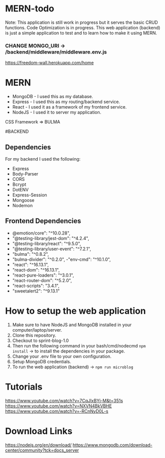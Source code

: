 # MERN-todo
Note: This application is still work in progress but it serves the basic CRUD functions. Code Optimization is in progress.
This web application (backend) is just a simple application to test and to learn how to make it using MERN.

### CHANGE MONGO_URI -> /backend/middleware/middleware.env.js
https://freedom-wall.herokuapp.com/home

# MERN
 -  MongoDB - I used this as my database.
 -  Express - I used this as my routing/backend service.
 -  React - I used it as a framework of my frontend service.
 -  NodeJS - I used it to server my application.

CSS Framework => BULMA

#BACKEND
## Dependencies
For my backend I used the following:
 - Express
 - Body-Parser
 - CORS
 - Bcrypt
 - DotENV
 - Express-Session
 - Mongoose
 - Nodemon
 


## Frontend Dependencies 
 - @emotion/core": "^10.0.28",
 - "@testing-library/jest-dom": "^4.2.4",
 - "@testing-library/react": "^9.5.0",
 - "@testing-library/user-event": "^7.2.1",
 - "bulma": "^0.8.2",
 - "bulma-divider": "^0.2.0",
 -"env-cmd": "^10.1.0",
 - "react": "^16.13.1",
 - "react-dom": "^16.13.1",
 - "react-pure-loaders": "^3.0.1",
 - "react-router-dom": "^5.2.0",
 - "react-scripts": "3.4.1",
 - "sweetalert2": "^9.13.1"


 # How to setup the web application 
 1. Make sure to have NodeJS and MongoDB installed in your computer/laptop/server.
 2. Clone this repository.
 3. Checkout to sprint-blog-1.0
 4. Then run the following command in your bash/cmd/nodecmd `npm install` -> to install the dependencies in your package.
 5. Change your .env file to your own configuration.
 6. Setup MongoDB credentials.
 7. To run the web application (backend) -> `npm run microblog`
 
 # Tutorials
https://www.youtube.com/watch?v=7CqJlxBYj-M&t=351s
https://www.youtube.com/watch?v=NXVN4BkVBHE
https://www.youtube.com/watch?v=-RCnNyD0L-s

# Download Links
https://nodejs.org/en/download/
https://www.mongodb.com/download-center/community?tck=docs_server

